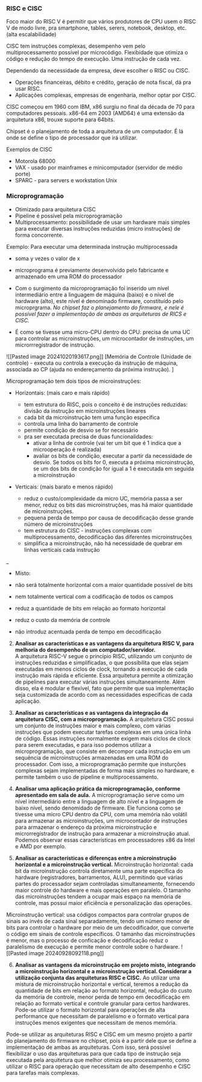 ### RISC e CISC
Foco maior do RISC V é permitir que vários produtores de CPU usem o RISC V de modo livre, pra smartphone, tables, serers, notebook, desktop, etc. (alta escalabilidade)

CISC tem instruções complexas, desempenho vem pelo multiprocessamento possível por microcódigo. Flexibidade que otimiza o código e redução do tempo de execução. Uma instrução de cada vez.

Dependendo da necessidade da empresa, deve escolher o RISC ou CISC.
- Operações financeiras, débito e crédito, geração de nota fiscal, dá pra usar RISC.
- Aplicações complexas, empresas de engenharia, melhor optar por CISC.

CISC começou em 1960 com IBM, x86 surgiu no final da década de 70 para computadores pessoais.
x86-64 em 2003 (AMD64) é uma extensão da arquitetura x86, trouxe suporte para 64bits.

Chipset é o planejamento de toda a arquitetura de um computador. É lá onde se define o tipo de processador que irá utilizar. 

Exemplos de CISC
- Motorola 68000
- VAX - usado por mainframes e minicomputador (servidor de médio porte)
- SPARC - para servers e workstation Unix

### Microprogramação
- Otimizado para arquitetura CISC
- Pipeline é possível pela microprogramação
- Multiprocessamento: possibilidade de usar um hardware mais simples para executar diversas instruções reduzidas (micro instruções) de forma concorrente.

Exemplo: Para executar uma determinada instrução multiprocessada
- soma y vezes o valor de x
- microprograma é previamente desenvolvido pelo fabricante e armazenado em uma ROM do processador

- Com o surgimento da microprogramação foi inserido um nível intermediário entre a linguagem de máquina (baixo) e o nível de hardware (alto), este nível é denominado firmware, constituído pelo microprgrama. *No chipset faz o planejamento do firmware, e nele é possível fazer a implementação de ambas as arquiteturas de RICS e CISC.*
- É como se tivesse uma micro-CPU dentro do CPU: precisa de uma UC para controlar as microinstruções, um microcontador de instruções, um microrrregistrador de instrução.

![[Pasted image 20241020193617.png]]
[Memória de Controle (Unidade de controle) - executa ou controla a execução da instrução de máquina, associada ao CP (ajuda no endereçamento da próxima instrução). ]

Microprogramação tem dois tipos de microinstruções:
- Horizontais: (mais caro e mais rápido)
    - tem estrutura do RISC, pois o conceito é de instruções reduzidas: divisão da instrução em microinstruções lineares
    - cada bit da microinstrução tem uma função específica
    - controla uma linha do barramento de controle
    - permite condição de desvio se for necessário
    - pra ser executada precisa de duas funcionalidades:
        - ativar a linha de controle (vai ter um bit que é 1 indica que a microoperação é realizada)
        - avaliar os bits de condição, executar a partir da necessidade de desvio. Se todos os bits for 0, executa a próxima microinstrução, se um dos bits de condição for igual a 1 é executada em seguida a microinstrução

- Verticais: (mais barato e menos rápido)
    - reduz o custo/complexidade da micro UC, memória passa a ser menor, reduz os bits das microinstruções, mas há maior quantidade de microinstruções.
    - pequena perda de tempo por causa de decodificação desse grande número de microinstruções
    - tem estrutura do CISC - instruções complexas com multiprocessamento, decodificação das diferentes microinstruções
    - simplifica a microinstrução, não há necessidade de quebrar em linhas verticais cada instrução

_
- Misto:

- não será totalmente horizontal com a maior quantidade possível de bits
- nem totalmente vertical com a codificação de todos os campos

- reduz a quantidade de bits em relação ao formato horizontal
- reduz o custo da memória de controle
- não introduz acentuada perda de tempo em decodificação

2) **Analisar as características e as vantagens da arquitetura RISC V, para melhoria do desempenho de um computador/servidor.**  
A arquitetura RISC-V segue o princípio RISC, utilizando um conjunto de instruções reduzidas e simplificadas, o que possibilita que elas sejam executadas em menos ciclos de clock, tornando a execução de cada instrução mais rápida e eficiente. Essa arquitetura permite a otimização de pipelines para executar várias instruções simultaneamente. Além disso, ela é modular e flexível, fato que permite que sua implementação seja customizada de acordo com as necessidades específicas de cada aplicação.

3) **Analisar as características e as vantagens da integração da arquitetura CISC, com a microprogramação.**
A arquitetura CISC possui um conjunto de instruções maior e mais complexo, com várias instruções que podem executar tarefas complexas em uma única linha de código. Essas instruções normalmente exigem mais ciclos de clock para serem executadas, e para isso podemos utilizar a microprogramação, que consiste em decompor cada instrução em um sequência de microinstruções armazenadas em uma ROM do processador. Com isso, a microprogramação permite que insturções complexas sejam implementadas de forma mais simples no hardware, e permite também o uso de pipeline e multiprocessamento.

4) **Analisar uma aplicação prática da microprogramação, conforme apresentado em sala de aula.**
A microprogramação serve como um nível intermediário entre a linguagem de alto nível e a linguagem de baixo nível, sendo denomidado de firmware. Ele funciona como se tivesse uma micro CPU dentro da CPU, com uma memória não volátil para armazenar as microinstruções, um microcontador de instruções para armazenar o endereço da próxima microinstrução e microrregistrador de instrução para armazenar a microinstrução atual. Podemos observar essas características em processadores x86 da Intel e AMD por exemplo.

5) **Analisar as características e diferenças entre a microinstrução horizontal e a microinstrução vertical.**
Microinstrução horizontal: cada bit da microinstrução controla diretamente uma parte específica do hardware (registradores, barramentos, ALU), permitindo que várias partes do processador sejam controladas simultaneamente, fornecendo maior controle do hardware e mais operações em paralelo. O tamanho das microinstruções tendem a ocupar mais espaço na memória de controle, mas possui maior eficiência e personalização das operações.

Microinstrução vertical: usa códigos compactos para controlar grupos de sinais ao invés de cada sinal separadamente, tendo um número menor de bits para controlar o hardware por meio de um decodificador, que converte o código em sinais de controle específicos. O tamanho das microinstruções é menor, mas o processo de conficação e decodificação reduz o paralelismo de execução e permite menor controle sobre o hardware.
![[Pasted image 20240928092118.png]]

6) **Analisar as vantagens da microinstrução em projeto misto, integrando a microinstrução horizontal e a microinstrução vertical. Considerar a utilização conjunta das arquiteturas RISC e CISC.**
Ao utilizar uma mistura de microinstrução horizontal e vertical, teremos a redução da quantidade de bits em relação ao formato horizontal, redução do custo da memória de controle, menor perda de tempo em decodificação em relação ao formato vertical e controle granular para certos hardwares. Pode-se utilizar o formato horizontal para operações de alta performance que necessitam de paralelismo e o formato vertical para instruções menos exigentes que necessitam de menos memória.

Pode-se utilizar as arquiteturas RISC e CISC em um mesmo projeto a partir do planejamento do firmware no chipset, pois é a partir dele que se define a implementação de ambas as arquiteturas. Com isso, será possível flexibilizar o uso das arquiteturas para que cada tipo de instrução seja executada pela arquitetura que melhor otimiza seu processamento, como utilizar o RISC para operação que necessitam de alto desempenho e CISC para tarefas mais complexas.